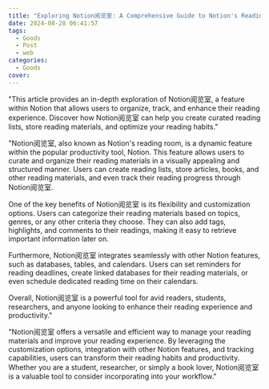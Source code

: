 ```yaml
---
title: "Exploring Notion阅览室: A Comprehensive Guide to Notion's Reading Room Feature"
date: 2024-08-28 06:41:57
tags:
  - Goods
  - Post
  - web
categories:
  - Goods
cover: 
---
```


"This article provides an in-depth exploration of Notion阅览室, a feature within Notion that allows users to organize, track, and enhance their reading experience. Discover how Notion阅览室 can help you create curated reading lists, store reading materials, and optimize your reading habits."

"Notion阅览室, also known as Notion's reading room, is a dynamic feature within the popular productivity tool, Notion. This feature allows users to curate and organize their reading materials in a visually appealing and structured manner. Users can create reading lists, store articles, books, and other reading materials, and even track their reading progress through Notion阅览室.

One of the key benefits of Notion阅览室 is its flexibility and customization options. Users can categorize their reading materials based on topics, genres, or any other criteria they choose. They can also add tags, highlights, and comments to their readings, making it easy to retrieve important information later on.

Furthermore, Notion阅览室 integrates seamlessly with other Notion features, such as databases, tables, and calendars. Users can set reminders for reading deadlines, create linked databases for their reading materials, or even schedule dedicated reading time on their calendars.

Overall, Notion阅览室 is a powerful tool for avid readers, students, researchers, and anyone looking to enhance their reading experience and productivity."

"Notion阅览室 offers a versatile and efficient way to manage your reading materials and improve your reading experience. By leveraging the customization options, integration with other Notion features, and tracking capabilities, users can transform their reading habits and productivity. Whether you are a student, researcher, or simply a book lover, Notion阅览室 is a valuable tool to consider incorporating into your workflow."

